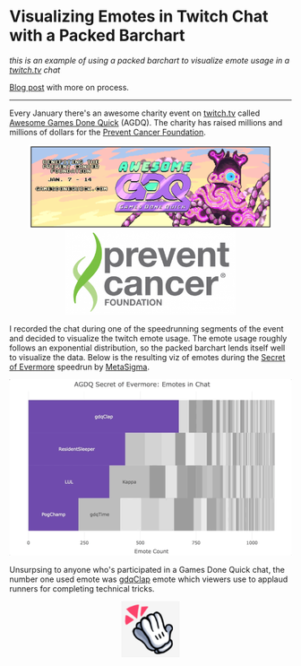 # Visualizing Emotes in Twitch Chat with a Packed Barchart

*this is an example of using a packed barchart to visualize emote usage in a [twitch.tv](https://www.twitch.tv) chat*

[Blog post](https://adamspannbauer.github.io/2018/01/12/visualizing-emotes-in-twitch-chat-with-a-packed-barchart/) with more on process.

****

Every January there's an awesome charity event on [twitch.tv](https://www.twitch.tv/gamesdonequick) called [Awesome Games Done Quick](https://gamesdonequick.com/) (AGDQ).  The charity has raised millions and millions of dollars for the [Prevent Cancer Foundation](https://preventcancer.org/).

<p align="center"><img src="readme/agdq_logo.png" height="150"/> <img src="readme/pcf_logo.png" height="150"/></p>

I recorded the chat during one of the speedrunning segments of the event and decided to visualize the twitch emote usage.  The emote usage roughly follows an exponential distribution, so the packed barchart lends itself well to visualize the data.  Below is the resulting viz of emotes during the [Secret of Evermore](https://en.wikipedia.org/wiki/Secret_of_Evermore) speedrun by [MetaSigma](https://www.twitch.tv/metasigma).

![](readme/output_plot.gif)

Unsurpsing to anyone who's participated in a Games Done Quick chat, the number one used emote was [gdqClap](https://twitchemotes.com/emotes/104869) emote which viewers use to applaud runners for completing technical tricks.

<p align="center"><img src="readme/gdqClap_emote.png" height="100"/></p>
